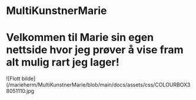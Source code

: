# MultiKunstnerMarie
# Velkommen til Marie sin egen nettside hvor jeg prøver å vise fram alt mulig rart jeg lager!

![Flott bilde](/marieherm/MultiKunstnerMarie/blob/main/docs/assets/css/COLOURBOX38051110.jpg
